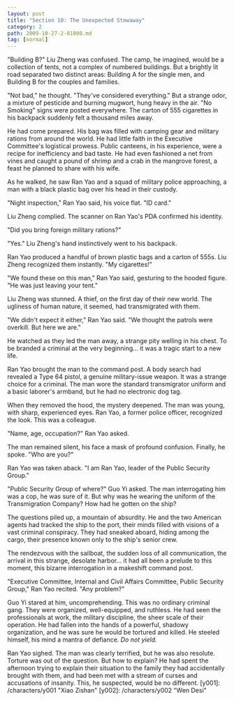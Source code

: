 ```yaml
---
layout: post
title: "Section 10: The Unexpected Stowaway"
category: 2
path: 2009-10-27-2-01000.md
tag: [normal]
---
```


"Building B?" Liu Zheng was confused. The camp, he imagined, would be a collection of tents, not a complex of numbered buildings. But a brightly lit road separated two distinct areas: Building A for the single men, and Building B for the couples and families.

"Not bad," he thought. "They've considered everything." But a strange odor, a mixture of pesticide and burning mugwort, hung heavy in the air. "No Smoking" signs were posted everywhere. The carton of 555 cigarettes in his backpack suddenly felt a thousand miles away.

He had come prepared. His bag was filled with camping gear and military rations from around the world. He had little faith in the Executive Committee's logistical prowess. Public canteens, in his experience, were a recipe for inefficiency and bad taste. He had even fashioned a net from vines and caught a pound of shrimp and a crab in the mangrove forest, a feast he planned to share with his wife.

As he walked, he saw Ran Yao and a squad of military police approaching, a man with a black plastic bag over his head in their custody.

"Night inspection," Ran Yao said, his voice flat. "ID card."

Liu Zheng complied. The scanner on Ran Yao's PDA confirmed his identity.

"Did you bring foreign military rations?"

"Yes." Liu Zheng's hand instinctively went to his backpack.

Ran Yao produced a handful of brown plastic bags and a carton of 555s. Liu Zheng recognized them instantly. "My cigarettes!"

"We found these on this man," Ran Yao said, gesturing to the hooded figure. "He was just leaving your tent."

Liu Zheng was stunned. A thief, on the first day of their new world. The ugliness of human nature, it seemed, had transmigrated with them.

"We didn't expect it either," Ran Yao said. "We thought the patrols were overkill. But here we are."

He watched as they led the man away, a strange pity welling in his chest. To be branded a criminal at the very beginning... it was a tragic start to a new life.

Ran Yao brought the man to the command post. A body search had revealed a Type 64 pistol, a genuine military-issue weapon. It was a strange choice for a criminal. The man wore the standard transmigrator uniform and a basic laborer's armband, but he had no electronic dog tag.

When they removed the hood, the mystery deepened. The man was young, with sharp, experienced eyes. Ran Yao, a former police officer, recognized the look. This was a colleague.

"Name, age, occupation?" Ran Yao asked.

The man remained silent, his face a mask of profound confusion. Finally, he spoke. "Who are you?"

Ran Yao was taken aback. "I am Ran Yao, leader of the Public Security Group."

"Public Security Group of where?" Guo Yi asked. The man interrogating him was a cop, he was sure of it. But why was he wearing the uniform of the Transmigration Company? How had he gotten on the ship?

The questions piled up, a mountain of absurdity. He and the two American agents had tracked the ship to the port, their minds filled with visions of a vast criminal conspiracy. They had sneaked aboard, hiding among the cargo, their presence known only to the ship's senior crew.

The rendezvous with the sailboat, the sudden loss of all communication, the arrival in this strange, desolate harbor... it had all been a prelude to this moment, this bizarre interrogation in a makeshift command post.

"Executive Committee, Internal and Civil Affairs Committee, Public Security Group," Ran Yao recited. "Any problem?"

Guo Yi stared at him, uncomprehending. This was no ordinary criminal gang. They were organized, well-equipped, and ruthless. He had seen the professionals at work, the military discipline, the sheer scale of their operation. He had fallen into the hands of a powerful, shadowy organization, and he was sure he would be tortured and killed. He steeled himself, his mind a mantra of defiance. *Do not yield.*

Ran Yao sighed. The man was clearly terrified, but he was also resolute. Torture was out of the question. But how to explain? He had spent the afternoon trying to explain their situation to the family they had accidentally brought with them, and had been met with a stream of curses and accusations of insanity. This, he suspected, would be no different.
[y001]: /characters/y001 "Xiao Zishan"
[y002]: /characters/y002 "Wen Desi"